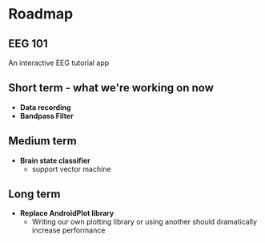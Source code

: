 # Roadmap

## EEG 101

An interactive EEG tutorial app

## Short term - what we're working on now
- **Data recording**
- **Bandpass Filter**

## Medium term
- **Brain state classifier**
  - support vector machine

## Long term
- **Replace AndroidPlot library**
  - Writing our own plotting library or using another should dramatically increase performance
